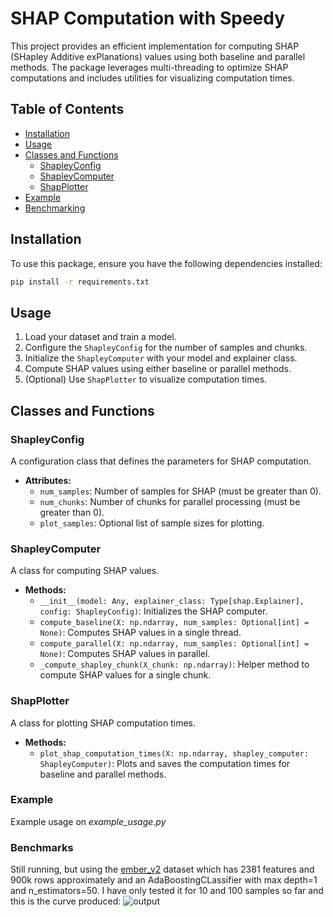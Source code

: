 # SHAP Computation with Speedy

This project provides an efficient implementation for computing SHAP (SHapley Additive exPlanations) values using both baseline and parallel methods. The package leverages multi-threading to optimize SHAP computations and includes utilities for visualizing computation times.

## Table of Contents

- [Installation](#installation)
- [Usage](#usage)
- [Classes and Functions](#classes-and-functions)
  - [ShapleyConfig](#shapleyconfig)
  - [ShapleyComputer](#shapleycomputer)
  - [ShapPlotter](#shapplotter)
- [Example](#example)
- [Benchmarking](#benchmarking)

## Installation

To use this package, ensure you have the following dependencies installed:

```bash
pip install -r requirements.txt
```
## Usage

1. Load your dataset and train a model.
2. Configure the `ShapleyConfig` for the number of samples and chunks.
3. Initialize the `ShapleyComputer` with your model and explainer class.
4. Compute SHAP values using either baseline or parallel methods.
5. (Optional) Use `ShapPlotter` to visualize computation times.

## Classes and Functions

### ShapleyConfig

A configuration class that defines the parameters for SHAP computation.

- **Attributes:**
  - `num_samples`: Number of samples for SHAP (must be greater than 0).
  - `num_chunks`: Number of chunks for parallel processing (must be greater than 0).
  - `plot_samples`: Optional list of sample sizes for plotting.

### ShapleyComputer

A class for computing SHAP values.

- **Methods:**
  - `__init__(model: Any, explainer_class: Type[shap.Explainer], config: ShapleyConfig)`: Initializes the SHAP computer.
  - `compute_baseline(X: np.ndarray, num_samples: Optional[int] = None)`: Computes SHAP values in a single thread.
  - `compute_parallel(X: np.ndarray, num_samples: Optional[int] = None)`: Computes SHAP values in parallel.
  - `_compute_shapley_chunk(X_chunk: np.ndarray)`: Helper method to compute SHAP values for a single chunk.

### ShapPlotter

A class for plotting SHAP computation times.

- **Methods:**
  - `plot_shap_computation_times(X: np.ndarray, shapley_computer: ShapleyComputer)`: Plots and saves the computation times for baseline and parallel methods.

### Example
Example usage on *example_usage.py*

### Benchmarks
Still running, but using the [ember_v2](https://www.kaggle.com/datasets/dhoogla/ember-2017-v2-features/data?select=test_ember_2017_v2_features.parquet) dataset which has 2381 features and 900k rows approximately and an AdaBoostingCLassifier with max depth=1 and n_estimators=50. I have only tested it for 10 and 100 samples so far and this is the curve produced:
![output](https://github.com/user-attachments/assets/892508c0-5e46-4786-a4fc-87ccc78f9fcf)
